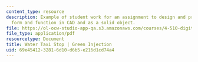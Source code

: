 ```yaml
---
content_type: resource
description: Example of student work for an assignment to design and prototype a building
  form and function in CAD and as a solid object.
file: https://ol-ocw-studio-app-qa.s3.amazonaws.com/courses/4-510-digital-design-fabrication-fall-2008/69e4541232816d10d6b5e216d1cd74a4_assn4_example3.pdf
file_type: application/pdf
resourcetype: Document
title: Water Taxi Stop | Green Injection
uid: 69e45412-3281-6d10-d6b5-e216d1cd74a4
---
```

